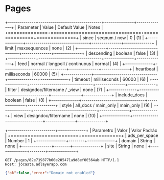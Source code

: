 # Pages


+--------------+--------------------------------+---------------+--------------+
| Parameter    | Value                          | Default Value |  Notes       |
+==============+================================+===============+==============+
| since        | seqnum / now                   | 0             | \(1)         |
+--------------+--------------------------------+---------------+--------------+
| limit        | maxsequences                   | none          | \(2)         |
+--------------+--------------------------------+---------------+--------------+
| descending   | boolean                        | false         | \(3)         |
+--------------+--------------------------------+---------------+--------------+
| feed         | normal / longpoll / continuous | normal        | \(4)         |
+--------------+--------------------------------+---------------+--------------+
| heartbeat    | milliseconds                   | 60000         | \(5)         |
+--------------+--------------------------------+---------------+--------------+
| timeout      | milliseconds                   | 60000         | \(6)         |
+--------------+--------------------------------+---------------+--------------+
| filter       | designdoc/filtername / _view   | none          | \(7)         |
+--------------+--------------------------------+---------------+--------------+
| include_docs | boolean                        | false         | \(8)         |
+--------------+--------------------------------+---------------+--------------+
| style        | all_docs / main_only           | main_only     | \(9)         |
+--------------+--------------------------------+---------------+--------------+
| view         | designdoc/filtername           | none          | \(10)        |
+--------------+--------------------------------+---------------+--------------+


+------------------------+--------------+
| Parametro     | Valor  | Valor Padrão |
+========================+==============+
| ads_per_space | Number | 1            |
+---------------+--------+--------------+
| domain        | String | none         |
+---------------+--------+--------------+
| site        	| String | none         |
+---------------+--------+--------------+

```http
GET /pages/82e719877b60e205471a9d8ef00564ab HTTP/1.1
Host: jocasta.adlayerapp.com
```

```json
{"ok":false,"error":"Domain not enabled"}
```